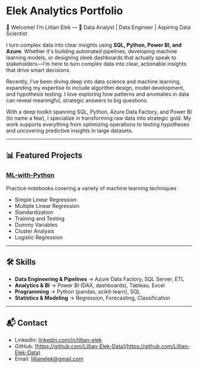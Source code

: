 # Elek Analytics Portfolio

👋 Welcome! I’m Lillian Elek — 🚀 Data Analyst | Data Engineer | Aspiring Data Scientist

I turn complex data into clear insights using **SQL, Python, Power BI, and Azure**. Whether it's building automated pipelines, developing machine learning models, or designing sleek dashboards that actually speak to stakeholders—I'm here to turn complex data into clear, actionable insights that drive smart decisions.

Recently, I’ve been diving deep into data science and machine learning, expanding my expertise to include algorithm design, model development, and hypothesis testing. I love exploring how patterns and anomalies in data can reveal meaningful, strategic answers to big questions.

With a deep toolkit spanning SQL, Python, Azure Data Factory, and Power BI (to name a few), I specialize in transforming raw data into strategic gold. My work supports everything from optimizing operations to testing hypotheses and uncovering predictive insights in large datasets.

---

## 📊 Featured Projects

### [ML-with-Python](https://github.com/Lillian-Elek-Data/ML-with-Python)
Practice notebooks covering a variety of machine learning techniques
- Simple Linear Regression
- Multiple Linear Regression
- Standardization
- Training and Testing
- Dummy Variables
- Cluster Analysis
- Logistic Regression

---

## 🛠️ Skills
- **Data Engineering & Pipelines** → Azure Data Factory, SQL Server, ETL  
- **Analytics & BI** → Power BI (DAX, dashboards), Tableau, Excel  
- **Programming** → Python (pandas, scikit-learn), SQL  
- **Statistics & Modeling** → Regression, Forecasting, Classification

---

## 📬 Contact
- LinkedIn: [linkedin.com/in/lillian-elek](https://www.linkedin.com/in/lillian-elek-4069a552/)  
- GitHub: [https://github.com/Lillian-Elek-Data](https://github.com/Lillian-Elek-Data)  
- Email: lillianelek@gmail.com 
